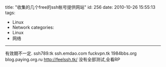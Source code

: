 title: "收集的几个free的ssh帐号提供网站"
id: 256
date: 2010-10-26 15:55:13
tags: 
- Linux
- Network
categories: 
- Linux
- 网络
---

有效期不一定.
ssh789.tk
ssh.emdao.com
fuckvpn.tk
1984bbs.org
blog.paying.org.ru
http://feelssh.tk/
没有全部测试,全看RP